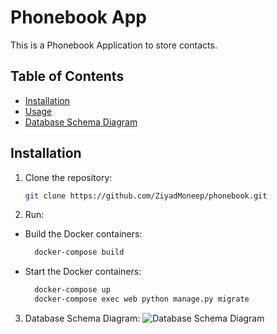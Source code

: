 # Phonebook App

This is a Phonebook Application to store contacts.

## Table of Contents

- [Installation](#installation)
- [Usage](#usage)
- [Database Schema Diagram](#database-schema-diagram)

## Installation

1. Clone the repository:

   ```bash
   git clone https://github.com/ZiyadMoneep/phonebook.git
2. Run:

- Build the Docker containers:
   ```bash
     docker-compose build

- Start the Docker containers:
   ```bash
     docker-compose up
     docker-compose exec web python manage.py migrate

3. Database Schema Diagram:
   ![Database Schema Diagram](phonebook_visualized.png)
